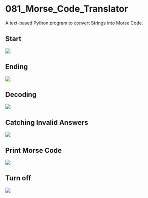 # 081_Morse_Code_Translator
A text-based Python program to convert Strings into Morse Code.

## Start
<img src="https://github.com/JohnKim0911/081_Morse_Code_Translator/blob/master/output_pic/1_Start.png?raw=true">

## Ending
<img src="https://github.com/JohnKim0911/081_Morse_Code_Translator/blob/master/output_pic/2_Encoding.png?raw=true">

## Decoding
<img src="https://github.com/JohnKim0911/081_Morse_Code_Translator/blob/master/output_pic/3_Decoding.png?raw=true">

## Catching Invalid Answers
<img src="https://github.com/JohnKim0911/081_Morse_Code_Translator/blob/master/output_pic/4_Invalid-text.png?raw=true">

## Print Morse Code
<img src="https://github.com/JohnKim0911/081_Morse_Code_Translator/blob/master/output_pic/5_List%20of%20Morse%20Code.png?raw=true">

## Turn off
<img src="https://github.com/JohnKim0911/081_Morse_Code_Translator/blob/master/output_pic/6_Turn%20off.png?raw=true">
